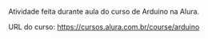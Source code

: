 Atividade feita durante aula do curso de Arduino na Alura.

URL do curso:
https://cursos.alura.com.br/course/arduino
